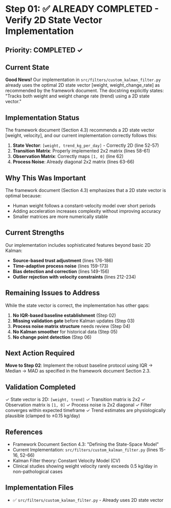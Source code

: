 # Step 01: ✅ ALREADY COMPLETED - Verify 2D State Vector Implementation

## Priority: COMPLETED ✓

## Current State
**Good News!** Our implementation in `src/filters/custom_kalman_filter.py` already uses the optimal 2D state vector [weight, weight_change_rate] as recommended by the framework document. The docstring explicitly states: "Tracks both weight and weight change rate (trend) using a 2D state vector."

## Implementation Status
The framework document (Section 4.3) recommends a 2D state vector [weight, velocity], and our current implementation correctly follows this:

1. **State Vector**: `[weight, trend_kg_per_day]` - Correctly 2D (line 52-57)
2. **Transition Matrix**: Properly implemented 2x2 matrix (lines 58-61)
3. **Observation Matrix**: Correctly maps `[1, 0]` (line 62)
4. **Process Noise**: Already diagonal 2x2 matrix (lines 63-66)

## Why This Was Important
The framework document (Section 4.3) emphasizes that a 2D state vector is optimal because:
- Human weight follows a constant-velocity model over short periods
- Adding acceleration increases complexity without improving accuracy
- Smaller matrices are more numerically stable

## Current Strengths
Our implementation includes sophisticated features beyond basic 2D Kalman:
- **Source-based trust adjustment** (lines 176-186)
- **Time-adaptive process noise** (lines 159-173)
- **Bias detection and correction** (lines 149-156)
- **Outlier rejection with velocity constraints** (lines 212-234)

## Remaining Issues to Address
While the state vector is correct, the implementation has other gaps:

1. **No IQR-based baseline establishment** (Step 02)
2. **Missing validation gate** before Kalman updates (Step 03)
3. **Process noise matrix structure** needs review (Step 04)
4. **No Kalman smoother** for historical data (Step 05)
5. **No change point detection** (Step 06)

## Next Action Required
**Move to Step 02**: Implement the robust baseline protocol using IQR → Median → MAD as specified in the framework document Section 2.3.

## Validation Completed
✓ State vector is 2D: `[weight, trend]`
✓ Transition matrix is 2x2
✓ Observation matrix is `[1, 0]`
✓ Process noise is 2x2 diagonal
✓ Filter converges within expected timeframe
✓ Trend estimates are physiologically plausible (clamped to ±0.15 kg/day)

## References
- Framework Document Section 4.3: "Defining the State-Space Model"
- Current Implementation: `src/filters/custom_kalman_filter.py` (lines 15-16, 52-66)
- Kalman Filter theory: Constant Velocity Model (CV)
- Clinical studies showing weight velocity rarely exceeds 0.5 kg/day in non-pathological cases

## Implementation Files
- ✅ `src/filters/custom_kalman_filter.py` - Already uses 2D state vector
